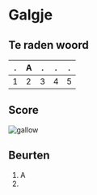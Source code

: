 # Galgje

## Te raden woord

|.|A|.|.|.|
|-|-|-|-|-|
|1|2|3|4|5|

## Score
![gallow](./images/1.png)

## Beurten
1. A
2. 